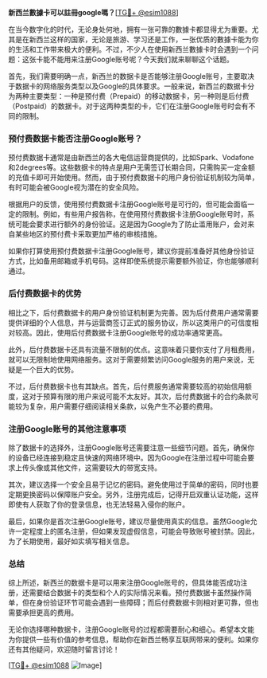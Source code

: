 **新西兰數據卡可以註冊google嗎？**[[TG💪+ @esim1088](https://t.me/s/esim1088)]

在当今数字化的时代，无论身处何地，拥有一张可靠的數據卡都显得尤为重要。尤其是在新西兰这样的国家，无论是旅游、学习还是工作，一张优质的數據卡能为你的生活和工作带来极大的便利。不过，不少人在使用新西兰數據卡时会遇到一个问题：这张卡能不能用来注册Google账号呢？今天我们就来聊聊这个话题。

首先，我们需要明确一点，新西兰的数据卡是否能够注册Google账号，主要取决于数据卡的网络服务类型以及Google的具体要求。一般来说，新西兰的数据卡分为两种主要类型：一种是预付费（Prepaid）的移动数据卡，另一种则是后付费（Postpaid）的数据卡。对于这两种类型的卡，它们在注册Google账号时会有不同的限制。

### 预付费数据卡能否注册Google账号？

预付费数据卡通常是由新西兰的各大电信运营商提供的，比如Spark、Vodafone和2degrees等。这些数据卡的特点是用户无需签订长期合同，只需购买一定金额的充值卡即可开始使用。然而，由于预付费数据卡的用户身份验证机制较为简单，有时可能会被Google视为潜在的安全风险。

根据用户的反馈，使用预付费数据卡注册Google账号是可行的，但可能会面临一定的限制。例如，有些用户报告称，在使用预付费数据卡注册Google账号时，系统可能会要求进行额外的身份验证。这是因为Google为了防止滥用账户，会对来自某些地区的预付费卡采取更加严格的审核措施。

如果你打算使用预付费数据卡注册Google账号，建议你提前准备好其他身份验证方式，比如备用邮箱或手机号码。这样即使系统提示需要额外验证，你也能够顺利通过。

### 后付费数据卡的优势

相比之下，后付费数据卡的用户身份验证机制更为完善。因为后付费用户通常需要提供详细的个人信息，并与运营商签订正式的服务协议，所以这类用户的可信度相对较高。因此，使用后付费数据卡注册Google账号的成功率通常更高。

此外，后付费数据卡还具有流量不限制的优点。这意味着只要你支付了月租费用，就可以无限制地使用网络服务。这对于需要频繁访问Google服务的用户来说，无疑是一个巨大的优势。

不过，后付费数据卡也有其缺点。首先，后付费服务通常需要较高的初始信用额度，这对于预算有限的用户来说可能不太友好。其次，后付费数据卡的合约条款可能较为复杂，用户需要仔细阅读相关条款，以免产生不必要的费用。

### 注册Google账号的其他注意事项

除了数据卡的选择外，注册Google账号还需要注意一些细节问题。首先，确保你的设备已经连接到稳定且快速的网络环境中。因为Google在注册过程中可能会要求上传头像或其他文件，这需要较大的带宽支持。

其次，建议选择一个安全且易于记忆的密码。避免使用过于简单的密码，同时也要定期更换密码以保障账户安全。另外，注册完成后，记得开启双重认证功能，这样即使有人获取了你的登录信息，也无法轻易入侵你的账户。

最后，如果你是首次注册Google账号，建议尽量使用真实的信息。虽然Google允许一定程度上的匿名注册，但如果发现虚假信息，可能会导致账号被封禁。因此，为了长期使用，最好如实填写相关信息。

### 总结

综上所述，新西兰的数据卡是可以用来注册Google账号的，但具体能否成功注册，还需要结合数据卡的类型和个人的实际情况来看。预付费数据卡虽然操作简单，但在身份验证环节可能会遇到一些障碍；而后付费数据卡则相对更可靠，但也需要承担更高的费用。

无论你选择哪种数据卡，注册Google账号的过程都需要耐心和细心。希望本文能为你提供一些有价值的参考信息，帮助你在新西兰畅享互联网带来的便利。如果你还有其他疑问，欢迎随时留言讨论！

[[TG💪+ @esim1088](https://t.me/s/esim1088) ![Image](https://i.postimg.cc/4NQfJmqS/Snipaste-2025-05-13-00-14-12.png)]